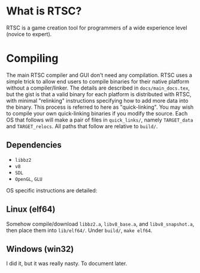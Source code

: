 # What is RTSC?

RTSC is a game creation tool for programmers of a wide experience level (novice to expert).

# Compiling

The main RTSC compiler and GUI don't need any compilation.
RTSC uses a simple trick to allow end users to compile binaries for their native platform without a compiler/linker.
The details are described in `docs/main_docs.tex`, but the gist is that a valid binary for each platform is distributed with RTSC,
with minimal "relinking" instructions specifying how to add more data into the binary.
This process is referred to here as "quick-linking".
You may wish to compile your own quick-linking binaries if you modify the source.
Each OS that follows will make a pair of files in `quick_links/`, namely `TARGET_data` and `TARGET_relocs`.
All paths that follow are relative to `build/`.

## Dependencies

* `libbz2`
* `v8`
* `SDL`
* `OpenGL`, `GLU`

OS specific instructions are detailed:

## Linux (elf64)

Somehow compile/download `libbz2.a`, `libv8_base.a`, and `libv8_snapshot.a`, then place them into `lib/elf64/`.
Under `build/`, `make elf64`.

## Windows (win32)

I did it, but it was really nasty.
To document later.

